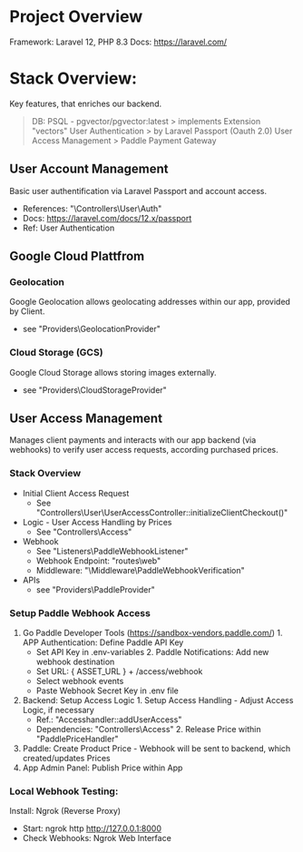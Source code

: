 # Project Overview
Framework: Laravel 12, PHP 8.3
Docs: https://laravel.com/

# Stack Overview:
Key features, that enriches our backend.
  > DB: PSQL - pgvector/pgvector:latest 
    > implements Extension "vectors"
  > User Authentication
    > by Laravel Passport (Oauth 2.0)
  > User Access Management
    > Paddle Payment Gateway

## User Account Management
Basic user authentification via Laravel Passport and account access.
  - References: "\Controllers\User\Auth"
  - Docs: https://laravel.com/docs/12.x/passport
  - Ref: User Authentication

## Google Cloud Plattfrom
### Geolocation
Google Geolocation allows geolocating addresses within our app, provided by Client.
  - see "Providers\GeolocationProvider"

### Cloud Storage (GCS)
Google Cloud Storage allows storing images externally.
  - see "Providers\CloudStorageProvider"

## User Access Management
Manages client payments and interacts with our app backend (via  webhooks) to verify user access requests, according purchased prices.

### Stack Overview
  - Initial Client Access Request
    - See "Controllers\User\UserAccessController::initializeClientCheckout()"
  - Logic - User Access Handling by Prices
    - See "Controllers\Access"
  - Webhook
    - See "Listeners\PaddleWebhookListener"
    - Webhook Endpoint: "routes\web"
    - Middleware: "\Middleware\PaddleWebhookVerification"
  - APIs
    - see "Providers\PaddleProvider"

### Setup Paddle Webhook Access
  1. Go Paddle Developer Tools (https://sandbox-vendors.paddle.com/)
    1. APP Authentication: Define Paddle API Key 
      - Set API Key in .env-variables
    2. Paddle Notifications: Add new webhook destination
      - Set URL: { ASSET_URL } + /access/webhook
      - Select webhook events
      - Paste Webhook Secret Key in .env file
  2. Backend: Setup Access Logic
    1. Setup Access Handling - Adjust Access Logic, if necessary
      - Ref.: "Accesshandler::addUserAccess"
      - Dependencies: "Controllers\Access\"
    2. Release Price within "PaddlePriceHandler"
  3. Paddle: Create Product Price
    - Webhook will be sent to backend, which created/updates Prices
  4. App Admin Panel: Publish Price within App

### Local Webhook Testing: 
Install: Ngrok (Reverse Proxy)
  - Start: ngrok http http://127.0.0.1:8000
  - Check Webhooks: Ngrok Web Interface
